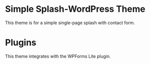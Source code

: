 # Simple Splash-WordPress Theme
This theme is for a simple single-page splash with contact form.

# Plugins 
This theme integrates with the WPForms Lite plugin.

